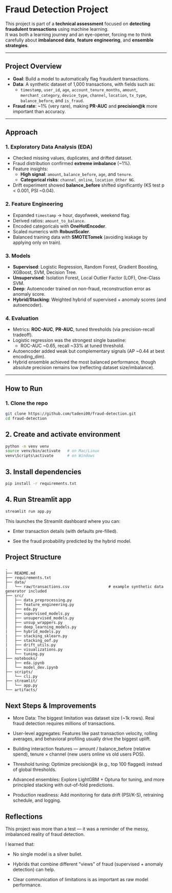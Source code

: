 # Fraud Detection Project

This project is part of a **technical assessment** focused on **detecting fraudulent transactions** using machine learning.  
It was both a learning journey and an eye-opener, forcing me to think carefully about **imbalanced data**, **feature engineering**, and **ensemble strategies**.  

---

## Project Overview

- **Goal**: Build a model to automatically flag fraudulent transactions.  
- **Data**: A synthetic dataset of 1,000 transactions, with fields such as:
  - `timestamp`, `user_id`, `age`, `account_tenure_months`, `amount`,  
    `merchant_category`, `device_type`, `channel`, `location`, `tx_type`, `balance_before`, and `is_fraud`.
- **Fraud rate**: ~1% (very rare), making **PR-AUC** and **precision@k** more important than accuracy.

---

## Approach

### 1. **Exploratory Data Analysis (EDA)**
- Checked missing values, duplicates, and drifted dataset.  
- Fraud distribution confirmed **extreme imbalance** (~1%).  
- Feature insights:
  - **High signal**: `amount`, `balance_before`, `age`, and `tenure`.  
  - **Categorical risks**: `channel_online`, `location_Other NG`.  
- Drift experiment showed **balance_before** shifted significantly (KS test p < 0.001, PSI ~0.04).

### 2. **Feature Engineering**
- Expanded `timestamp` → hour, dayofweek, weekend flag.  
- Derived ratios: `amount_to_balance`.  
- Encoded categoricals with **OneHotEncoder**.  
- Scaled numerics with **RobustScaler**.  
- Balanced training data with **SMOTETomek** (avoiding leakage by applying only on train).

### 3. **Models**
- **Supervised**: Logistic Regression, Random Forest, Gradient Boosting, XGBoost, SVM, Decision Tree.  
- **Unsupervised**: Isolation Forest, Local Outlier Factor (LOF), One-Class SVM.  
- **Deep**: Autoencoder trained on non-fraud, reconstruction error as anomaly score.  
- **Hybrid/Stacking**: Weighted hybrid of supervised + anomaly scores (and autoencoder).  

### 4. **Evaluation**
- Metrics: **ROC-AUC**, **PR-AUC**, tuned thresholds (via precision-recall tradeoff).  
- Logistic regression was the strongest single baseline:  
  - ROC-AUC ~0.65, recall ~33% at tuned threshold.  
- Autoencoder added weak but complementary signals (AP ~0.44 at best encoding_dim).  
- Hybrid ensemble achieved the most balanced performance, though absolute precision remains low (reflecting dataset size/imbalance).

---

## How to Run

### 1. Clone the repo
```bash
git clone https://github.com/tadeni00/fraud-detection.git
cd fraud-detection
```

## 2. Create and activate environment
```bash
python -m venv venv
source venv/bin/activate   # on Mac/Linux
venv\Scripts\activate      # on Windows
```

## 3. Install dependencies
```bash
pip install -r requirements.txt
```

## 4. Run Streamlit app
```bash
streamlit run app.py
```

This launches the Streamlit dashboard where you can:

* Enter transaction details (with defaults pre-filled).

* See the fraud probability predicted by the hybrid model.

## Project Structure
```
.
├── README.md
├── requirements.txt
├── data/
│   └── raw/transactions.csv                 # example synthetic data generator included
├── src/
│   ├── data_preprocessing.py
│   ├── feature_engineering.py
│   ├── eda.py
│   ├── supervised_models.py
│   ├── unsupervised_models.py
│   ├── unsup_wrappers.py
│   ├── deep_learning_models.py
|   ├── hybrid_models.py
|   ├── stacking_sklearn.py
│   ├── stacking_oof.py
|   ├── drift_utils.py
|   ├── visualizations.py    
│   └── tuning.py
├── notebooks/
│   ├── eda.ipynb
│   └── model_dev.ipynb
├── scripts/
│   └── cli.py
├── streamlit/
│   └── app.py
└── artifacts/     
```            

## Next Steps & Improvements

* More Data: The biggest limitation was dataset size (~1k rows). Real fraud detection requires millions of transactions.

* User-level aggregates: Features like past transaction velocity, rolling averages, and behavioral profiling usually drive the biggest uplift.

* Building interaction features — amount / balance_before (relative spend), tenure ×
channel (new users online vs old users POS).

* Threshold tuning: Optimize precision@k (e.g., top 100 flagged) instead of global thresholds.

* Advanced ensembles: Explore LightGBM + Optuna for tuning, and more principled stacking with out-of-fold predictions.

* Production readiness: Add monitoring for data drift (PSI/K-S), retraining schedule, and logging.


## Reflections

This project was more than a test — it was a reminder of the messy, imbalanced reality of fraud detection.

I learned that:

* No single model is a silver bullet.

* Hybrids that combine different "views" of fraud (supervised + anomaly detection) can help.

* Clear communication of limitations is as important as raw model performance.